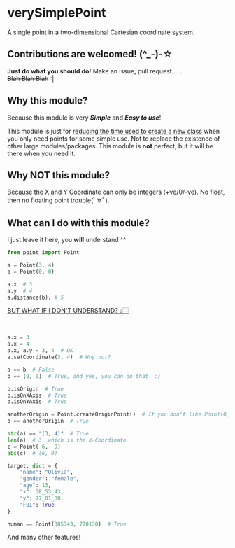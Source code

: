 # verySimplePoint
 A single point in a two-dimensional Cartesian coordinate system.



## Contributions are welcomed! (^_-)-☆
**Just do what you should do!** Make an issue, pull request......<br/>
~~Blah Blah Blah~~  :|


## Why this module?

Because this module is very ***Simple*** and ***Easy to use***!

This module is just for <u>reducing the time used to create a new class</u> when you only need points for some simple use.
Not to replace the existence of other large modules/packages. 
This module is **not** perfect, but it will be there when you need it.



## Why NOT this module?

Because the X and Y Coordinate can only be integers (+ve/0/-ve).
No float, then no floating point trouble(ﾟ∀ﾟ).



## What can I do with this module?

I just leave it here, you **will** understand ^^
```python
from point import Point

a = Point(3, 4)
b = Point(0, 0)

a.x  # 3
a.y  # 4
a.distance(b). # 5
```
[BUT WHAT IF I DON'T UNDERSTAND? 👆🏻](https://youtu.be/VYMdlCEDYvo)

<br/>

```python
a.x = 3
a.x = 4
a.x, a.y = 3, 4  # OK
a.setCoordinate(3, 4)  # Why not?
```

```python
a == b  # False
b == (0, 0)  # True, and yes, you can do that  :)

b.isOrigin  # True
b.isOnXAxis  # True
b.isOnYAxis  # True

anotherOrigin = Point.createOriginPoint()  # If you don't like Point(0, 0)
b == anotherOrigin  # True
```

```python
str(a) == "(3, 4)"  # True
len(a)  # 3, which is the X-Coordinate
c = Point(-6, -9)
abs(c)  # (6, 9)
```

```python
target: dict = {
    "name": "Olivia",
    "gender": "female",
    "age": 13,
    "x": 38_53_43,
    "y": 77_01_30,
    "FBI": True
}

human == Point(385343, 770130)  # True
```

<!--Ha ha ha I can now see your SOURCECODE I am a HACKER now!!!-->
<p title="Pls check out the source code by yourself (￣ー￣)">And many other features!</p>